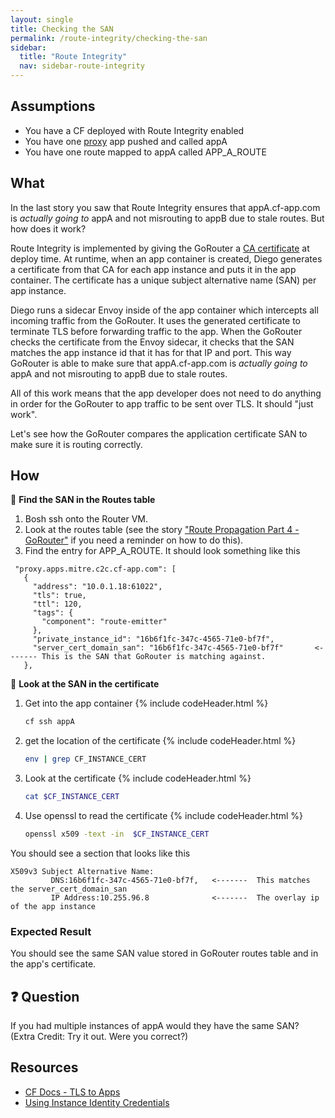 ```yaml
---
layout: single
title: Checking the SAN
permalink: /route-integrity/checking-the-san
sidebar:
  title: "Route Integrity"
  nav: sidebar-route-integrity
---
```


## Assumptions
- You have a CF deployed with Route Integrity enabled
- You have one
  [proxy](https://github.com/cloudfoundry/cf-networking-release/tree/develop/src/example-apps/proxy)
  app pushed and called appA
- You have one route mapped to appA called APP_A_ROUTE

## What
In the last story you saw that Route Integrity ensures that appA.cf-app.com is
*actually going to* appA and not misrouting to appB due to stale routes. But
how does it  work?

Route Integrity is implemented by giving the GoRouter a [CA
certificate](https://github.com/cloudfoundry/routing-release/blob/f25df8de6aaa3fca02bd51343df70bd800d0ab75/jobs/gorouter/spec#L125-L126)
at deploy time. At runtime, when an app container is created, Diego generates a
certificate from that CA for each app instance and puts it in the app
container. The certificate has a unique subject alternative name (SAN) per app
instance.

Diego runs a sidecar Envoy inside of the app container which intercepts all
incoming traffic from the GoRouter. It uses the generated certificate to
terminate TLS before forwarding traffic to the app. When the GoRouter checks
the certificate from the Envoy sidecar, it checks that the SAN matches the app
instance id that it has for that IP and port. This way GoRouter is able to make
sure that appA.cf-app.com is *actually going to* appA and not misrouting to
appB due to stale routes.

All of this work means that the app developer does not need to do anything in
order for the GoRouter to app traffic to be sent over TLS. It should "just
work".

Let's see how the GoRouter compares the application certificate SAN to make
sure it is routing correctly.

## How
🤔 **Find the SAN in the Routes table**
1. Bosh ssh onto the Router VM.
1. Look at the routes table (see the story ["Route Propagation Part 4 - GoRouter"](../http-routes/route-propagation-pt-4) if you need a reminder on how to do this).
1. Find the entry for APP_A_ROUTE.
    It should look something like this
 ```
  "proxy.apps.mitre.c2c.cf-app.com": [
    {
      "address": "10.0.1.18:61022",
      "tls": true,
      "ttl": 120,
      "tags": {
        "component": "route-emitter"
      },
      "private_instance_id": "16b6f1fc-347c-4565-71e0-bf7f",
      "server_cert_domain_san": "16b6f1fc-347c-4565-71e0-bf7f"       <------- This is the SAN that GoRouter is matching against.
    },
 ```

📝  **Look at the SAN in the certificate**

1. Get into the app container
{% include codeHeader.html %}
   ```bash
   cf ssh appA
   ```
1. get the location of the certificate
{% include codeHeader.html %}
   ```bash
   env | grep CF_INSTANCE_CERT
   ```
1. Look at the certificate
{% include codeHeader.html %}
   ```bash
   cat $CF_INSTANCE_CERT
   ```
1. Use openssl to read the certificate
{% include codeHeader.html %}
   ```bash
   openssl x509 -text -in  $CF_INSTANCE_CERT
   ```

You should see a section that looks like this
 ```
 X509v3 Subject Alternative Name:
          DNS:16b6f1fc-347c-4565-71e0-bf7f,   <-------  This matches the server_cert_domain_san
          IP Address:10.255.96.8              <-------  The overlay ip of the app instance
 ```

### Expected Result
You should see the same SAN value stored in GoRouter routes table and in the
app's certificate.

## ❓ Question
If you had multiple instances of appA would they have the same SAN? (Extra
Credit: Try it out. Were you correct?)

## Resources
* [CF Docs - TLS to Apps](https://docs.cloudfoundry.org/concepts/http-routing.html#tls-to-back-end)
* [Using Instance Identity Credentials](https://docs.cloudfoundry.org/devguide/deploy-apps/instance-identity.html)
